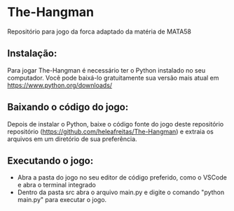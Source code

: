 # The-Hangman
Repositório para jogo da forca adaptado da matéria de MATA58

## Instalação:

Para jogar The-Hangman é necessário ter o Python instalado no seu computador. Você pode baixá-lo gratuitamente sua versão mais atual em https://www.python.org/downloads/

## Baixando o código do jogo:
 
Depois de instalar o Python, baixe o código fonte do jogo deste repositório repositório (https://github.com/heleafreitas/The-Hangman) e extraia os arquivos em um diretório de sua preferência.

## Executando o jogo:
- Abra a pasta do jogo no seu editor de código preferido, como o VSCode e abra o terminal  integrado
- Dentro da pasta src abra o arquivo main.py e digite o comando "python main.py" para executar o jogo.
